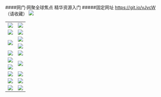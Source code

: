 ####网门·网聚全球焦点 精华资源入门
#####固定网址 https://git.io/vJvcW （请收藏）</td>
<img src="https://d2iacfewj0lpuk.cloudfront.net/Up/0WMEW.jpg" />
<table>
  <tr>
    <td><a href="https://d2iacfewj0lpuk.cloudfront.net" target="_blank"><img src="https://d2iacfewj0lpuk.cloudfront.net/Up/0WMDT.jpg" /></a></td>
    <td><a href="https://d2iacfewj0lpuk.cloudfront.net/oNote.aspx" target="_blank"><img src="https://d2iacfewj0lpuk.cloudfront.net/Up/0WZTT.jpg" /></a></td>
  </tr>
  <tr>
    <td><a href="https://d2iacfewj0lpuk.cloudfront.net/onUP.aspx?name=https://d29duwb7un2osd.cloudfront.net/517" target="_blank"><img src="https://d2iacfewj0lpuk.cloudfront.net/Up/0DTW.jpg"/></a></td>
    <td><a href="https://d2iacfewj0lpuk.cloudfront.net/ogST.aspx" target="_blank"><img src="https://d2iacfewj0lpuk.cloudfront.net/Up/ST.jpg"/></a></td>
  </tr>
  <tr>
    <td rowspan=2><a href="https://d2iacfewj0lpuk.cloudfront.net/ogUP.aspx?name=WJ.mp4" target="_blank"><img src="https://d2iacfewj0lpuk.cloudfront.net/Up/WJ.jpg" /></a></td>
    <td><a href="https://d2iacfewj0lpuk.cloudfront.net/ogUP.aspx?name=DKC.mp4&count=13" target="_blank"><img src="https://d2iacfewj0lpuk.cloudfront.net/Up/DKC.jpg" /></a></td> 
  </tr>
  <tr>
    <td><a href="https://d2iacfewj0lpuk.cloudfront.net/ogUP.aspx?name=LRWS.mp4&count=6B:12,5A:10,5B:35,4A:14,4B:19,3A:10,3B:26,2A:16,2B:21,1A:23,1B:29" target="_blank"><img src="https://d2iacfewj0lpuk.cloudfront.net/Up/LRWS.jpg" /></a></td>
  </tr>
  <tr>
    <td><a href="https://d2iacfewj0lpuk.cloudfront.net/ogUP.aspx?name=WJZM.mp4&count=16" target="_blank"><img src="https://d2iacfewj0lpuk.cloudfront.net/Up/WJZM.jpg" /></a></td>
    <td><a href="https://d2iacfewj0lpuk.cloudfront.net/ogUP.aspx?name=XTFY.mp4&count=16" target="_blank"><img src="https://d2iacfewj0lpuk.cloudfront.net/Up/XTFY.jpg" /></a></td>
  </tr>
  <tr>
    <td><a href="https://d2iacfewj0lpuk.cloudfront.net/ogUP.aspx?name=JQR.mp4&count=2" target="_blank"><img src="https://d2iacfewj0lpuk.cloudfront.net/Up/JQR.jpg" /></a></td>   
    <td rowspan=2><a href="https://d2iacfewj0lpuk.cloudfront.net/ogUP.aspx?name=JP.mp4&count=9" target="_blank"><img src="https://d2iacfewj0lpuk.cloudfront.net/Up/JP.jpg" /></td>
  </tr>
  <tr>
    <td><a href="https://d2iacfewj0lpuk.cloudfront.net/ogUP.aspx?name=MTDWH.mp4&count=28" target="_blank"><img src="https://d2iacfewj0lpuk.cloudfront.net/Up/MTDWH.jpg" /></a></td>
  </tr>
  <tr>
    <td><a href="https://d2iacfewj0lpuk.cloudfront.net/ogUP.aspx?name=4SZG.mp4&count=05:10,04:20&current=05:10" target="_blank"><img src="https://d2iacfewj0lpuk.cloudfront.net/Up/4SZG0.jpg" /></a></td>
    <td><a href="https://d2iacfewj0lpuk.cloudfront.net/ogUP.aspx?name=4SDJ.mp4&count=05:26,04:52&current=05:26" target="_blank"><img src="https://d2iacfewj0lpuk.cloudfront.net/Up/4SDJ0.jpg" /></a></td>
  </tr>
  <tr>
    <td><a href="https://d2iacfewj0lpuk.cloudfront.net/ogUP.aspx?name=FG.zip" target="_blank"><img src="https://d2iacfewj0lpuk.cloudfront.net/Up/FG.jpg" /></a></td>
    <td><a href="https://d2iacfewj0lpuk.cloudfront.net/ogUP.aspx?name=FGA.apk" target="_blank"><img src="https://d2iacfewj0lpuk.cloudfront.net/Up/FGA.jpg" /></a></td>
  </tr>
  <tr>
    <td><a href="https://d2iacfewj0lpuk.cloudfront.net/ogUP.aspx?name=U.zip" target="_blank"><img src="https://d2iacfewj0lpuk.cloudfront.net/Up/U.jpg" /></a></td>
    <td><a href="https://d2iacfewj0lpuk.cloudfront.net/ogUP.aspx?name=UA.apk" target="_blank"><img src="https://d2iacfewj0lpuk.cloudfront.net/Up/UA.jpg" /></a></td>
  </tr>
</table>
